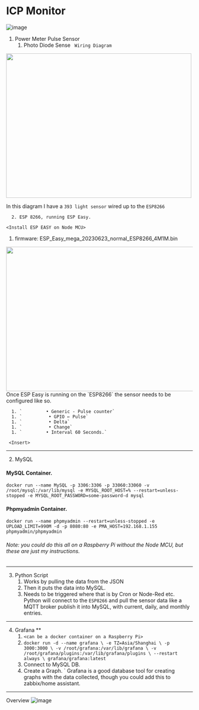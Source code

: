 # ICP Monitor
![image](https://github.com/Fruityski/Live-Power-Usage/assets/41670430/384a4175-4435-466e-b313-9c23da806927)

1) Power Meter Pulse Sensor
      1. Photo Diode Sense
` Wiring Diagram` 
<img src="https://github.com/Fruityski/Live-Power-Usage/assets/41670430/d68ee431-63c7-48d2-968a-858c21b49a52" width="500" height="390">

In this diagram I have a `393 light sensor` wired up to the `ESP8266` 

      2. ESP 8266, running ESP Easy.
`<Install ESP EASY on Node MCU>`
1. firmware: ESP_Easy_mega_20230623_normal_ESP8266_4M1M.bin

<img src="https://github.com/Fruityski/Live-Power-Usage/assets/41670430/86577574-6274-4622-a10b-48a41db84859" width="900" height="390">
Once ESP Easy is running on the `ESP8266` the sensor needs to be configured like so. 

 
      1. `         • Generic - Pulse counter`
      1. `          • GPIO ← Pulse`
      1. `          • Delta`
      1. `          • Change`
      1. `         • Interval 60 Seconds.`

   ` <Insert>`


----
2. MySQL 

#### MySQL Container. 
`docker run --name MySQL -p 3306:3306 -p 33060:33060 -v /root/mysql:/var/lib/mysql -e MYSQL_ROOT_HOST=% --restart=unless-stopped -e MYSQL_ROOT_PASSWORD=some-password-d mysql`

#### Phpmyadmin Container.
`docker run --name phpmyadmin --restart=unless-stopped -e UPLOAD_LIMIT=990M -d -p 8080:80 -e PMA_HOST=192.168.1.155 phpmyadmin/phpmyadmin`


###### Note: you could do this all on a Raspberry Pi without the Node MCU, but these are just my instructions. 
----
3) Python Script
      1. Works by pulling the data from the JSON
      2. Then it puts the data into MySQL. 
      3. Needs to be triggered where that is by Cron or Node-Red etc. 
Python will connect to the `ESP8266` and pull the sensor data like a MQTT broker publish it into MySQL, with current, daily, and monthly entries. 

----
4) Grafana **
    1. `<can be a docker container on a Raspberry Pi>`
    2. `docker run -d --name grafana \
    -e TZ=Asia/Shanghai \
    -p 3000:3000 \
    -v /root/grafana:/var/lib/grafana \
    -v /root/grafana/plugins:/var/lib/grafana/plugins \
    --restart always \
    grafana/grafana:latest`
    3. Connect to MySQL DB. 
    4. Create a Graph. `
Grafana is a good database tool for creating graphs with the data collected, though you could add this to zabbix/home assistant. 

----

Overview
![image](https://github.com/Fruityski/Live-Power-Usage/assets/41670430/682947c8-0ea1-4cbc-a133-462b9f4ddf62)


















